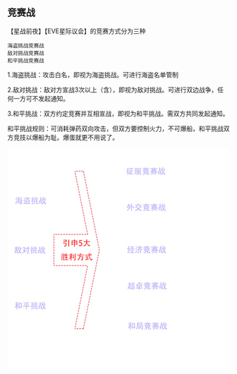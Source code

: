 竞赛战
---
【星战前夜】【EVE星际议会】的竞赛方式分为三种

    海盗挑战竞赛战
    敌对挑战竞赛战
    和平挑战竞赛战

1.海盗挑战：攻击白名，即视为海盗挑战。可进行海盗名单管制

2.敌对挑战：敌对方宣战3次以上（含），即视为敌对挑战。可进行双边战争，任何一方可不发起通知。

3.和平挑战：双方约定竞赛并互相宣战，即视为和平挑战。需双方共同发起通知。

和平挑战规则：可消耗弹药双向攻击，但双方要控制火力，不可爆船，和平挑战双方竞技以爆船为耻。爆蛋就更不用说了。

![竞赛胜利示意图](https://github.com/volunteerathome/vATh/blob/Develop/%E9%A1%B9%E7%9B%AE%E7%9B%AE%E5%BD%95/%E4%BC%81%E4%B8%9A%E5%B9%B3%E5%8F%B0/%E4%B8%96%E7%BA%AA%E5%A4%A9%E6%88%90/%E6%98%9F%E6%88%98%E5%89%8D%E5%A4%9C/%E6%96%B0%E6%89%8B%E6%8C%87%E5%8D%97/%E7%AB%9E%E8%B5%9B%E6%88%98/%E7%AB%9E%E8%B5%9B%E8%83%9C%E5%88%A9%E5%9B%BE.jpg)